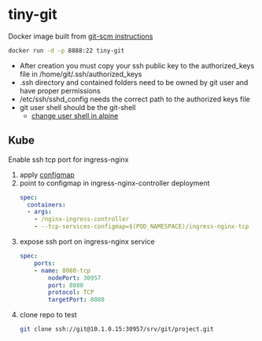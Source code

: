 # tiny-git
Docker image built from [git-scm instructions](https://git-scm.com/book/en/v2/Git-on-the-Server-Setting-Up-the-Server)

```sh
docker run -d -p 8888:22 tiny-git
```

- After creation you must copy your ssh public key to the authorized_keys file in /home/git/.ssh/authorized_keys
- .ssh directory and contained folders need to be owned by git user and have proper permissions
- /etc/ssh/sshd_config needs the correct path to the authorized keys file
- git user shell should be the git-shell
    - [change user shell in alpine](https://wiki.alpinelinux.org/wiki/Change_default_shell)


## Kube
Enable ssh tcp port for ingress-nginx
1. apply [configmap](./tcp-configmap.yaml)
1. point to configmap in ingress-nginx-controller deployment
    ```yaml
    spec:
      containers:
      - args:
        - /nginx-ingress-controller
        - --tcp-services-configmap=$(POD_NAMESPACE)/ingress-nginx-tcp
    ```
1. expose ssh port on ingress-nginx service
    ```yaml
    spec:
        ports:
        - name: 8080-tcp
            nodePort: 30957
            port: 8080
            protocol: TCP
            targetPort: 8080
    ```
1. clone repo to test
    ```sh
    git clone ssh://git@10.1.0.15:30957/srv/git/project.git
    ```